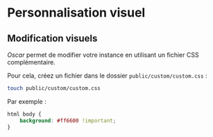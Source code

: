 # Personnalisation visuel

## Modification visuels

*Oscar* permet de modifier votre instance en utilisant un fichier CSS complémentaire.

Pour cela, créez un fichier dans le dossier `public/custom/custom.css` :

```bash
touch public/custom/custom.css
```

Par exemple :

```css
html body {
    background: #ff6600 !important;
}
```
